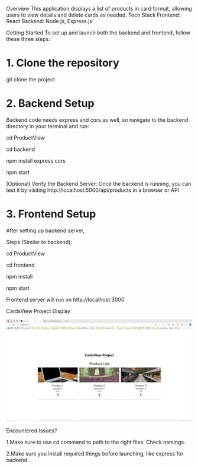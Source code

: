 Overview
This application displays a list of products in card format, allowing users to view details and delete cards as needed.
Tech Stack
Frontend: React
Backend: Node.js, Express.js

Getting Started
To set up and launch both the backend and frontend, follow these three steps:

# 1. Clone the repository

git clone the project

# 2. Backend Setup

Backend code needs express and cors as well, so navigate to the backend directory in your terminal and run:

cd ProductView

cd backend

npm install express cors

npm start

(Optional) Verify the Backend Server:
Once the backend is running, you can test it by visiting http://localhost:5000/api/products in a browser or API

# 3. Frontend Setup

After setting up backend server,

Steps (Similar to backend):

cd ProductView

cd frontend

npm install

npm start

Frontend server will run on http://localhost:3000

CardsView Project Display

![Product List Screenshot](ProjectImageDisplayLocalServer.png)

Encountered Issues?

1.Make sure to use cd command to path to the right files. Check namings.

2.Make sure you install required things before launching, like express for backend.
